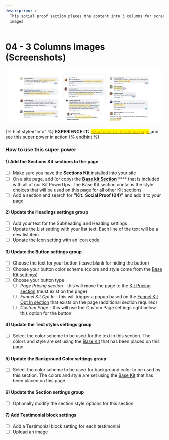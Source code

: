 ```yaml
---
description: >-
  This social proof section places the content into 3 columns for screenshot
  images
---
```


# 04 - 3 Columns Images (Screenshots)



![](<../../../.gitbook/assets/Screen Shot 2022-01-16 at 9.56.22 AM.png>)

{% hint style="info" %}
**EXPERIENCE IT:** [<mark style="color:orange;">Head over to the demo page</mark> ](https://powerupkit.thinkific.com/pages/social-proof)and see this super power in action
{% endhint %}

### How to use this super power

#### 1) Add the Sections Kit sections to the page

* [ ] Make sure you have the **Sections Kit** installed into your site
* [ ] On a site page, add (or copy) the [**Base kit Section**](../../kit-common-sections/base-kit.md) **** that is included with all of our Kit PowerUps. The Base Kit section contains the style choices that will be used on this page for all other Kit sections.&#x20;
* [ ] Add a section and search for **"Kit: Social Proof (04)"** and add it to your page

#### 2) Update the Headings settings group

* [ ] Add your text for the Subheading and Heading settings
* [ ] Update the List setting with your list text. Each line of the text will be a new list item
* [ ] Update the Icon setting with an [icon code](../../../kit-usage-guides/smart-settings/icons.md)

#### 3) Update the Button settings group

* [ ] Choose the text for your button (leave blank for hiding the button)
* [ ] Choose your button color scheme (colors and style come from the [Base Kit settings](../../kit-common-sections/base-kit.md#buttons))
* [ ] Choose your button type
  * [ ] _Page Pricing section_ - this will move the page to the [Kit Pricing section](../pricing-sections/) (must exist on the page)
  * [ ] _Funnel Kit Opt In_ - this will trigger a popup based on the [Funnel Kit Opt In section](../../kit-common-sections/funnel-kit-opt-in.md) that exists on the page (additional section required)
  * [ ] _Custom Page_ - this will use the Custom Page settings right below this option for the button

#### 4) Update the Text styles settings group

* [ ] Select the color scheme to be used for the text in this section. The colors and style are set using the [Base Kit](../../kit-common-sections/base-kit.md) that has been placed on this page.

#### 5) Update the Background Color settings group

* [ ] Select the color scheme to be used for background color to be used by this section. The colors and style are set using the [Base Kit](../../kit-common-sections/base-kit.md) that has been placed on this page.

#### 6) Update the Section settings group

* [ ] Optionally modify the section style options for this section

#### 7) Add Testimonial block settings

* [ ] Add a Testimonial block setting for each testimonial
* [ ] Upload an image&#x20;
